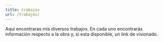 ```yaml
---
title: trabajos
url: /trabajos/
---
```


 Aqui encontraras mis diversos trabajos. En cada uno encontrarás información respecto a la obra y, si esta disponible, un link de visionado.